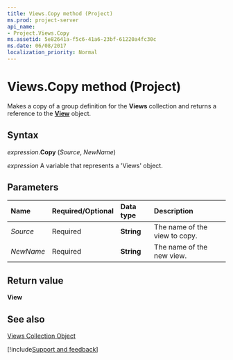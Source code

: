 ```yaml
---
title: Views.Copy method (Project)
ms.prod: project-server
api_name:
- Project.Views.Copy
ms.assetid: 5e82641a-f5c6-41a6-23bf-61220a4fc30c
ms.date: 06/08/2017
localization_priority: Normal
---
```



# Views.Copy method (Project)

Makes a copy of a group definition for the  **Views** collection and returns a reference to the **[View](Project.View.md)** object.


## Syntax

_expression_.**Copy** (_Source_, _NewName_)

_expression_ A variable that represents a 'Views' object.


## Parameters



|Name|Required/Optional|Data type|Description|
|:-----|:-----|:-----|:-----|
| _Source_|Required|**String**|The name of the view to copy.|
| _NewName_|Required|**String**|The name of the new view.|

## Return value

 **View**


## See also


[Views Collection Object](Project.views(object).md)

[!include[Support and feedback](~/includes/feedback-boilerplate.md)]